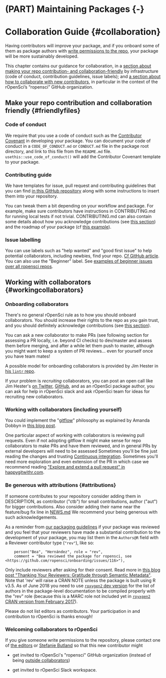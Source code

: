 #  (PART) Maintaining Packages {-}

# Collaboration Guide {#collaboration}

<div class="summaryblock">
<p>Having contributors will improve your package, and if you onboard some of them as package authors with <a href="https://help.github.com/articles/repository-permission-levels-for-an-organization/">write permissions to the repo</a>, your package will be more sustainably developed.</p>
<p>This chapter contains our guidance for collaboration, in a <a href="#friendlyfiles">section about making your repo contribution- and collaboration-friendly</a> by infrastructure (code of conduct, contribution guidelines, issue labels); and <a href="#workingcollaborators">a section about how to collaborate with new contributors</a>, in particular in the context of the rOpenSci’s “ropensci” GitHub organization.</p>
</div>

## Make your repo contribution and collaboration friendly {#friendlyfiles}

### Code of conduct

We require that you use a code of conduct such as the [Contributor Covenant](http://contributor-covenant.org/) in developing your package.  You can document your code of conduct in a `CODE_OF_CONDUCT.md` or `CONDUCT.md` file in the package root directory, and link to this file from the `README.md` file.  `usethis::use_code_of_conduct()` will add the Contributor Covenant template to your package.

### Contributing guide

We have templates for issue, pull request and contributing guidelines that you can find [in this GitHub repository](https://github.com/ropensci/dotgithubfiles#ropensci-github-files) along with some instructions to insert them into your repository.

You can tweak them a bit depending on your workflow and package. For example, make sure contributors have instructions in CONTRIBUTING.md for running local tests if not trivial. CONTRIBUTING.md can also contain some details about how you acknowledge contributions (see [this section](#attributions)) and the roadmap of your package (cf [this example](https://github.com/ecohealthalliance/fasterize/blob/master/CONTRIBUTING.md)).

### Issue labelling

You can use labels such as "help wanted" and "good first issue" to help potential collaborators, including newbies, find your repo. [Cf GitHub article](https://help.github.com/articles/helping-new-contributors-find-your-project-with-labels/). You can also use the "Beginner" label. See [examples of beginner issues over all ropensci repos](https://github.com/search?q=user%3Aropensci+user%3Aropenscilabs+label%3ABeginner+state%3Aopen&type=Issues).

## Working with collaborators {#workingcollaborators}

### Onboarding collaborators

There's no general rOpenSci rule as to how you should onboard collaborators. You should increase their rights to the repo as you gain trust, and you should definitely acknowledge contributions (see [this section](#attributions)).

You can ask a new collaborator to make PRs (see following section for assessing a PR locally, i.e. beyond CI checks) to dev/master and assess them before merging, and after a while let them push to master, although you might want to keep a system of PR reviews... even for yourself once you have team mates!

A possible model for onboarding collaborators is provided by Jim Hester in [his `lintr` repo](https://github.com/jimhester/lintr/issues/318). 

If your problem is _recruiting_ collaborators, you can post an open call like Jim Hester's [on Twitter](https://twitter.com/jimhester_/status/997109466674819074), [GitHub]((https://github.com/jimhester/lintr/issues/318)), and as an rOpenSci package author, you can ask for help in rOpenSci slack and ask rOpenSci team for ideas for recruiting new collaborators.

### Working with collaborators (including yourself)

You could implement the "[gitflow](https://www.atlassian.com/git/tutorials/comparing-workflows/gitflow-workflow)" philosophy as explained by Amanda Dobbyn in [this blog post](https://ropensci.org/blog/2018/04/20/monkeydo/).

One particular aspect of working with collaborators is reviewing pull requests. Even if not adopting gitflow it might make sense for repo collaborators to make PRs and have them reviewed, and in general PRs by external developers will need to be assessed Sometimes you'll be fine just reading the changes and trusting [Continuous integration](#ci). Sometimes you'll need more exploration and even extension of the PR in which case we recommend reading ["Explore and extend a pull request" in happygitwithr.com](http://happygitwithr.com/pr-extend.html).

### Be generous with attributions {#attributions}

If someone contributes to your repository consider adding them in DESCRIPTION, as contributor ("ctb") for small contributions, author ("aut") for bigger contributions. Also consider adding their name near the feature/bug fix line in [NEWS.md](#news) We recommend your being generous with such acknowledgements.

As a reminder from [our packaging guidelines](#building) if your package was reviewed and you feel that your reviewers have made a substantial contribution to the development of your package, you may list them in the `Authors@R` field with a Reviewer contributor type (`"rev"`), like so:

```
    person("Bea", "Hernández", role = "rev",
    comment = "Bea reviewed the package for ropensci, see <https://github.com/ropensci/onboarding/issues/116>"),
```
Only include reviewers after asking for their consent. Read more in [this blog post "Thanking Your Reviewers: Gratitude through Semantic Metadata"](https://ropensci.org/blog/2018/03/16/thanking-reviewers-in-metadata/). Note that 'rev' will raise a CRAN NOTE unless the package is built using R v3.5. As of June 2018 you need to use [`roxygen2` dev version](https://github.com/klutometis/roxygen#installation) for the list of authors in the package-level documentation to be compiled properly with the "rev" role (because this is a MARC role not included yet in [`royxgen2` CRAN version from February 2017](https://cran.r-project.org/web/packages/roxygen2/index.html)).

Please do not list editors as contributors. Your participation in and contribution to rOpenSci is thanks enough!

### Welcoming collaborators to rOpenSci

If you give someone write permissions to the repository, please contact one of [the editors](#associateditors) or [Stefanie Butland](github.com/stefaniebutland) so that this new contributor might

* get invited to rOpenSci's "ropensci" GitHub organization (instead of being [outside collaborators](https://help.github.com/articles/repository-permission-levels-for-an-organization/#outside-collaborators))

* get invited to rOpenSci Slack workspace.
